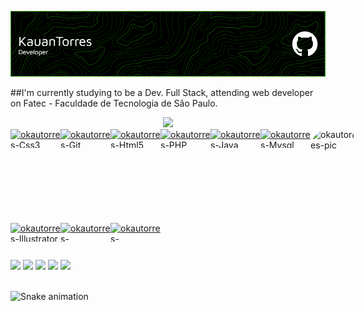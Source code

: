 ![Header](./kauan2.png)

##I'm currently studying to be a Dev. Full Stack, attending web developer on Fatec - Faculdade de Tecnologia de São Paulo.

<div align="center">
  <a href="https://github.com/okautorres">
  <img height="150em" src="https://github-readme-stats.vercel.app/api/top-langs/?username=okautorres&layout=compact&langs_count=7&theme=tokyonight"/>
</div>
  <div style="display: flex;"><br>
  <img align="center" alt="okautorres-Css3" height="30" width="80" src="https://img.shields.io/badge/CSS3-1572B6?style=for-the-badge&logo=css3&logoColor=white">
  <img align="center" alt="okautorres-Git" height="30" width="80" src="https://img.shields.io/badge/GitHub-100000?style=for-the-badge&logo=github&logoColor=white">
  <img align="center" alt="okautorres-Html5" height="30" width="80" src="https://img.shields.io/badge/HTML5-E34F26?style=for-the-badge&logo=html5&logoColor=white">
  <img align="center" alt="okautorres-PHP" height="30" width="80" src="https://img.shields.io/badge/PHP-777BB4?style=for-the-badge&logo=php&logoColor=white">
  <img align="center" alt="okautorres-Java" height="30" width="80" src="https://img.shields.io/badge/JavaScript-F7DF1E?style=for-the-badge&logo=javascript&logoColor=black">
  <img align="center" alt="okautorres-Mysql" height="30" width="80" src="https://img.shields.io/badge/MySQL-00000F?style=for-the-badge&logo=mysql&logoColor=white">
  <img align="right" alt="okautorres-pic" height="150" style="border-radius:30px;" src="https://media.discordapp.net/attachments/1237910807749066909/1250270951090683936/a_ae326287e5fb754dae8f1896adfc2fce.gif?ex=666a550f&is=6669038f&hm=9eb12ae7647a513b23b35cc3ffdb5ef8d9cd52637291cb3e233ee0c6ca3a4ef5&=">
</div>
    <div style="display: flex;"><br>
  <img align="center" alt="okautorres-Illustrator" height="30" width="80" src="https://aleen42.github.io/badges/src/illustrator.svg">
  <img align="center" alt="okautorres-Photoshop" height="30" width="80" src="https://aleen42.github.io/badges/src/photoshop.svg">
  <img align="center" alt="okautorres-Photoshop" height="30" width="80" src="https://img.shields.io/badge/Microsoft_Office-D83B01?style=for-the-badge&logo=microsoft-office&logoColor=white">
</div>
  
 
  ##

<div> 
  <a href="https://instagram.com/okautorres" target="_blank"><img src="https://img.shields.io/badge/Instagram-E4405F?style=for-the-badge&logo=instagram&logoColor=white" target="_blank"></a>
  <a href = "mailto:darqueboost@gmail.com"><img src="https://img.shields.io/badge/Gmail-D14836?style=for-the-badge&logo=gmail&logoColor=white" target="_blank"></a>
  <a href="https://www.linkedin.com/in/okautorres/" target="_blank"><img src="https://img.shields.io/badge/-LinkedIn-%230077B5?style=for-the-badge&logo=linkedin&logoColor=white" target="_blank"></a>
  <a href="https://open.spotify.com/user/1z04ahdox6w9npg0ung4deqaz?si=d301d133f4614aa3" target="_blank"><img src="https://img.shields.io/badge/Spotify-1ED760?&style=for-the-badge&logo=spotify&logoColor=white" target="_blank"></a>
    <a href="https://steamcommunity.com/id/okautorres/" target="_blank"><img src="https://img.shields.io/badge/Steam-000000?style=for-the-badge&logo=steam&logoColor=white" target="_blank"></a><br><br>
 
  ![Snake animation](https://github.com/okautorres/okautorres/blob/main/.github/workflows/main.yml)
 
</div>
  
  
  

